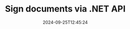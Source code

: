 ---
############################# Static ############################
layout: "landing"
date: 2024-09-25T12:45:24
draft: false

lang: en
product: "Signature"
product_tag: "signature"
platform: "Net"
platform_tag: "net"

############################# Drop-down ############################
supported_platforms:
  items:
    # supported_platforms loop
    - title: ".NET"
      tag: "net"
    # supported_platforms loop
    - title: "Java"
      tag: "java"
    # supported_platforms loop
    - title: "Node.js"
      tag: "nodejs-java" 
    # supported_platforms loop
    - title: "Python"
      tag: "python-net" 

############################# Head ############################
head_title: "C# .NET Digital Signatures API - GroupDocs.Signature"
head_description: "Integrate digital signatures processing in your .NET apps using GroupDocs.Signature. Secure your files with signatures quickly and efficiently."

############################# Header ############################
title: "Sign documents via .NET API"
description: "Sign digital documents and images on any platform using our flexible APIs and app based solutions for programmers and end-users."
words:
  for: "for"

actions:
  main: "Free NuGet Download"
  main_link: "https://www.nuget.org/packages/GroupDocs.Signature"
  alt: "Licensing"
  alt_link: "https://purchase.groupdocs.com/pricing/signature/net/"
  title: "Ready to get started?"
  description: "Try GroupDocs.Signature features for free or request a license"

release:
  title: "Version {0} released"
  notes: "See what’s new"
  downloads: "Downloads"

code:
  title: "Sign PDF files in C#"
  more: "More examples"
  more_link: "https://github.com/groupdocs-signature/GroupDocs.Signature-for-.NET/"
  install: "dotnet add package GroupDocs.Signature"
  content: |
    ```csharp {style=abap}   
    // Select PDF document
    using (Signature signature = new Signature("sample.pdf"))
    {
        // Provide text
        var options = new TextSignOptions("John Smith")
        {
            // Set color
            ForeColor = Color.Red
        };
        // Sign document and save to file
        signature.Sign("signed.pdf", options);
    }
    ```

############################# Overview ############################
overview:
  enable: true
  title: "GroupDocs.Signature Overview"
  description: "API for performing document signing and related operations in .NET applications"
  features:
    # feature loop
    - title: "Adding signatures to business documents in C#"
      content: "Documents signing: With GroupDocs.Signature for .NET, you can add various types of signatures, such as text, images, barcodes, and digital certificates, to PDF and Office documents. This API allows you to sign your documents with nearly any data type, including hidden metadata."

    # feature loop
    - title: "Processing signed documents"
      content: "Additional processing: You can perform powerful operations on signed documents using GroupDocs.Signature. This includes searching for existing signatures within business documents and verifying them using specific criteria. Additionally, you can retrieve document information and preview pages through this .NET API."

    # feature loop
    - title: "Customizing results"
      content: "GroupDocs.Signature for .NET offers extensive customization options. You can precisely position signatures anywhere on a document page and adjust their appearance using a variety of settings. Furthermore, this API supports saving processed documents in a wide range of supported formats."

############################# Platforms ############################
platforms:
  enable: true
  title: "Platform independence"
  description: "GroupDocs.Signature for .NET supports the following operating systems, frameworks and package managers"
  items:
    # platform loop
    - title: "Amazon"
      image: "amazon"
    # platform loop
    - title: "Docker"
      image: "docker"
    # platform loop
    - title: "Azure"
      image: "azure"
    # platform loop
    - title: "VS Code"
      image: "vs_code"
    # platform loop
    - title: "ReSharper"
      image: "resharper"
    # platform loop
    - title: "macOS"
      image: "finder"
    # platform loop
    - title: "Linux"
      image: "linux"
    # platform loop
    - title: "NuGet"
      image: "nuget"

############################# File formats ############################
formats:
  enable: true
  title: "Supported file formats"
  description: |
    GroupDocs.Signature for .NET supports operations with the following [file formats](https://docs.groupdocs.com/signature/net/supported-document-formats/).
  groups:
    # group loop
    - color: "green"
      content: |
        ### Microsoft Office formats
        * **Word:**  DOCX, DOC, DOCM, DOT, DOTX, DOTM, RTF
        * **Excel:** XLSX, XLS, XLSM, XLSB, XLTM, XLT, XLTM, XLTX, XLAM, SXC, SpreadsheetML
        * **PowerPoint:** PPT, PPTX, PPS, PPSX, PPSM, POT, POTM, POTX, PPTM
    # group loop
    - color: "blue"
      content: |
        ### Images & Other Formats
        * **Portable:** PDF
        * **Images:** JPG, BMP, PNG, TIFF, GIF, DICOM, WEBP
        * **Other office formats:** ODT, OTT, OTS, ODS, ODP, OTP, ODG
      # group loop
    - color: "red"
      content: |
        ### Other formats
        * **Web:** HTML, MHTML
        * **Archives:** ZIP, TAR, 7Z
        * **Certificates:** PFX

############################# Features ############################
features:
  enable: true
  title: "GroupDocs.Signature features"
  description: "Signing PDFs, Office Documents, and Images swiftly and accurately"

  items:
    # feature loop
    - icon: "sign"
      title: "Document signing"
      content: "Add one or multiple supported types of signatures accurately at any specified position on business documents."

    # feature loop
    - icon: "custom"
      title: "Customize signatures"
      content: "Utilize features such as color, font, border, rotation, etc., to configure the appearance of signatures."

    # feature loop
    - icon: "password"
      title: "Document password protection"
      content: "Secure certain document types by setting a password after signing."

    # feature loop
    - icon: "protect"
      title: "Protection from changes"
      content: "Prevent changes to important business documents after appending a signature with a digital certificate."

    # feature loop
    - icon: "convert"
      title: "Convert signed files to other formats"
      content: "Convert signed files to desired formats, such as saving a Word document as a PDF."

    # feature loop
    - icon: "preview"
      title: "Extract page previews"
      content: "Extract pages from signed documents as individual images for future processing."

    # feature loop
    - icon: "search"
      title: "Signature search in documents"
      content: "Retrieve information about previously added signatures in specific documents."

    # feature loop
    - icon: "validate"
      title: "Validate signed documents"
      content: "Verify the proper signing of documents using validation features."

    # feature loop
    - icon: "update"
      title: "Update or delete signatures"
      content: "Easily reposition specific signatures on a page, modify their text, or delete them without any issues."

############################# Code samples ############################
code_samples:
  enable: true
  title: "Code samples"
  description: "Some use cases of typical GroupDocs.Signature for .NET operations"
  items:
    # code sample loop
    - title: "Add QR-code to PDF"
      content: |
        Adding [QR-codes](https://docs.groupdocs.com/signature/net/esign-document-with-qr-code-signature/) to specific pages of PDF documents can enhance business processes. Below is an example of how to add a QR code using GroupDocs.Signature.
        {{< landing/code title="How to put QR code to PDF.">}}
        ```csharp {style=abap}
        // Load the document to sign
        using (Signature signature = new Signature("file_to_sign.pdf"))
        {
            // Create QR code options with predefined text
            QrCodeSignOptions options = new QrCodeSignOptions("The document is approved by John Smith")
            {
                // Configure QR code encoding type and position on the page
                EncodeType = QrCodeTypes.QR,
                Left = 100,
                Top = 100
            };
            // Sign the document and save it as the result file
            signature.Sign("file_with_QR.pdf", options);
        }
        ```
        {{< /landing/code >}}
    # code sample loop
    - title: "Protecting a DOCX document using a digital certificate"
      content: |
        You can [Protect a Document](https://docs.groupdocs.com/signature/net/esign-document-with-digital-signature/) using personal or corporate signatures stored as digital certificates. Such protected documents cannot be modified without invalidating the signature.
        {{< landing/code title="Here is how to ensure document integrity.">}}
        ```csharp {style=abap}   
        // Load the document to be digitally signed
        using (Signature signature = new Signature("file_to_sign.docx"))
        {
            // Specify digital signing options and provide the path to the certificate file
            DigitalSignOptions options = new DigitalSignOptions("certificate.pfx")
            {
                // Set the certificate password
                Password = "1234567890"
            };
            // Sign the document and save it to the desired path
            signature.Sign("digitally_signed.docx", options);
        }
        ```
        {{< /landing/code >}}

---